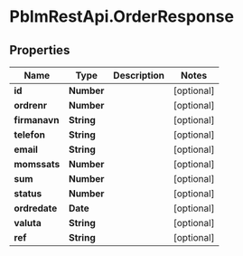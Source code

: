 # PblmRestApi.OrderResponse

## Properties
Name | Type | Description | Notes
------------ | ------------- | ------------- | -------------
**id** | **Number** |  | [optional] 
**ordrenr** | **Number** |  | [optional] 
**firmanavn** | **String** |  | [optional] 
**telefon** | **String** |  | [optional] 
**email** | **String** |  | [optional] 
**momssats** | **Number** |  | [optional] 
**sum** | **Number** |  | [optional] 
**status** | **Number** |  | [optional] 
**ordredate** | **Date** |  | [optional] 
**valuta** | **String** |  | [optional] 
**ref** | **String** |  | [optional] 
